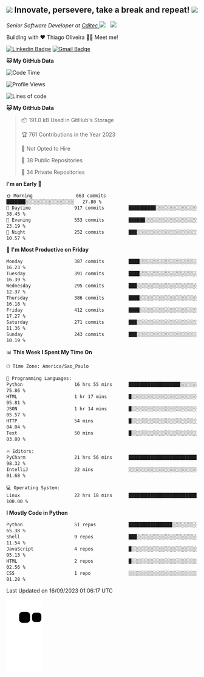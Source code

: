 <h2><img src="https://emojis.slackmojis.com/emojis/images/1531849430/4246/blob-sunglasses.gif?1531849430" width="30"/> Innovate, persevere, take a break and repeat! <img src="https://media.giphy.com/media/12oufCB0MyZ1Go/giphy.gif" width="50"></h2>
<img align='right' src="https://media.giphy.com/media/M9gbBd9nbDrOTu1Mqx/giphy.gif" width="230">
<p><em>Senior Software Developer at <a href="https://www.cditec.com.br/">Cditec
</a><img src="https://media.giphy.com/media/WUlplcMpOCEmTGBtBW/giphy.gif" width="30"> 
</em></p>



Building with ❤️ Thiago Oliveira 👋🏽 Meet me!

[![Linkedin Badge](https://img.shields.io/badge/-Thiago-blue?style=flat-square&logo=Linkedin&logoColor=white&link=https://www.linkedin.com/in/tgmarinho/)](https://www.linkedin.com/in/thiagoceconelo/) 
[![Gmail Badge](https://img.shields.io/badge/-thiceconelo@gmail.com-c14438?style=flat-square&logo=Gmail&logoColor=white&link=mailto:thiceconelo@gmail.com)](mailto:thiceconelo@gmail.com)

</em></p>

<!-- <span style="height ">
![Anurag's GitHub stats](https://github-readme-stats.vercel.app/api?username=arthurspk&show_icons=true&theme=tokyonight)
</span> -->

**🐱 My GitHub Data** 
<!--START_SECTION:waka-->
![Code Time](http://img.shields.io/badge/Code%20Time-595%20hrs%202%20mins-blue)

![Profile Views](http://img.shields.io/badge/Profile%20Views-0-blue)

![Lines of code](https://img.shields.io/badge/From%20Hello%20World%20I%27ve%20Written-3.7%20million%20lines%20of%20code-blue)

**🐱 My GitHub Data** 

> 📦 191.0 kB Used in GitHub's Storage 
 > 
> 🏆 761 Contributions in the Year 2023
 > 
> 🚫 Not Opted to Hire
 > 
> 📜 38 Public Repositories 
 > 
> 🔑 34 Private Repositories 
 > 
**I'm an Early 🐤** 

```text
🌞 Morning                663 commits         ███████░░░░░░░░░░░░░░░░░░   27.80 % 
🌆 Daytime                917 commits         ██████████░░░░░░░░░░░░░░░   38.45 % 
🌃 Evening                553 commits         ██████░░░░░░░░░░░░░░░░░░░   23.19 % 
🌙 Night                  252 commits         ███░░░░░░░░░░░░░░░░░░░░░░   10.57 % 
```
📅 **I'm Most Productive on Friday** 

```text
Monday                   387 commits         ████░░░░░░░░░░░░░░░░░░░░░   16.23 % 
Tuesday                  391 commits         ████░░░░░░░░░░░░░░░░░░░░░   16.39 % 
Wednesday                295 commits         ███░░░░░░░░░░░░░░░░░░░░░░   12.37 % 
Thursday                 386 commits         ████░░░░░░░░░░░░░░░░░░░░░   16.18 % 
Friday                   412 commits         ████░░░░░░░░░░░░░░░░░░░░░   17.27 % 
Saturday                 271 commits         ███░░░░░░░░░░░░░░░░░░░░░░   11.36 % 
Sunday                   243 commits         ███░░░░░░░░░░░░░░░░░░░░░░   10.19 % 
```


📊 **This Week I Spent My Time On** 

```text
🕑︎ Time Zone: America/Sao_Paulo

💬 Programming Languages: 
Python                   16 hrs 55 mins      ███████████████████░░░░░░   75.86 % 
HTML                     1 hr 17 mins        █░░░░░░░░░░░░░░░░░░░░░░░░   05.81 % 
JSON                     1 hr 14 mins        █░░░░░░░░░░░░░░░░░░░░░░░░   05.57 % 
HTTP                     54 mins             █░░░░░░░░░░░░░░░░░░░░░░░░   04.04 % 
Text                     50 mins             █░░░░░░░░░░░░░░░░░░░░░░░░   03.80 % 

🔥 Editors: 
PyCharm                  21 hrs 56 mins      █████████████████████████   98.32 % 
IntelliJ                 22 mins             ░░░░░░░░░░░░░░░░░░░░░░░░░   01.68 % 

💻 Operating System: 
Linux                    22 hrs 18 mins      █████████████████████████   100.00 % 
```

**I Mostly Code in Python** 

```text
Python                   51 repos            ████████████████░░░░░░░░░   65.38 % 
Shell                    9 repos             ███░░░░░░░░░░░░░░░░░░░░░░   11.54 % 
JavaScript               4 repos             █░░░░░░░░░░░░░░░░░░░░░░░░   05.13 % 
HTML                     2 repos             █░░░░░░░░░░░░░░░░░░░░░░░░   02.56 % 
CSS                      1 repo              ░░░░░░░░░░░░░░░░░░░░░░░░░   01.28 % 
```




 Last Updated on 16/09/2023 01:06:17 UTC
<!--END_SECTION:waka-->

![Snake animation](https://github.com/rafaballerini/rafaballerini/blob/output/github-contribution-grid-snake.svg)


<!---
ceconelo/ceconelo is a ✨ special ✨ repository because its `README.md` (this file) appears on your GitHub profile.
You can click the Preview link to take a look at your changes.
--->
